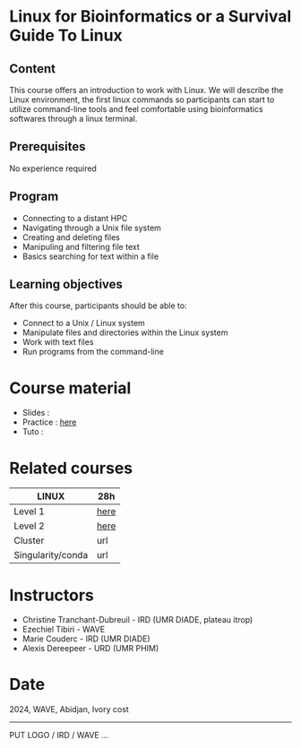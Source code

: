 # Linux for Bioinformatics or a Survival Guide To Linux

## Content
This course offers an introduction to work with Linux. We will describe the Linux environment, the first linux commands so participants can start to utilize command-line tools and feel comfortable using bioinformatics softwares through a linux terminal.

## Prerequisites

No experience required

## Program

* Connecting to a distant HPC 
* Navigating through a Unix file system
* Creating and deleting files
* Manipuling and filtering file text 
* Basics searching for text within a file


## Learning objectives
After this course, participants should be able to:
* Connect to a Unix / Linux system
* Manipulate files and directories within the Linux system
* Work with text files
* Run programs from the command-line

# Course material

* Slides : 
* Practice : [here](https://github.com/CIBiG-wave/cibig-wave.github.io/blob/gh-pages/docs/course_materials/LINUX1/linux1_PRACTICE.md)
* Tuto : 

# Related courses

| LINUX | 28h                                                                                                    |
|---------|--------------------------------------------------------------------------------------------------------|
| Level 1 | [here](https://github.com/CIBiG-wave/cibig-wave.github.io/blob/gh-pages/docs/course_materials/LINUX1/) | 
| Level 2 | [here](https://github.com/CIBiG-wave/cibig-wave.github.io/blob/gh-pages/docs/course_materials/LINUX2/) | 
| Cluster | url                                                                                                    | 
| Singularity/conda | url                                                                                                    | 


# Instructors

* Christine Tranchant-Dubreuil - IRD (UMR DIADE, plateau itrop)
* Ezechiel Tibiri - WAVE
* Marie Couderc - IRD (UMR DIADE)
* Alexis Dereepeer - URD (UMR PHIM)

# Date

2024, WAVE, Abidjan, Ivory cost 

-------

PUT LOGO / IRD / WAVE ...
